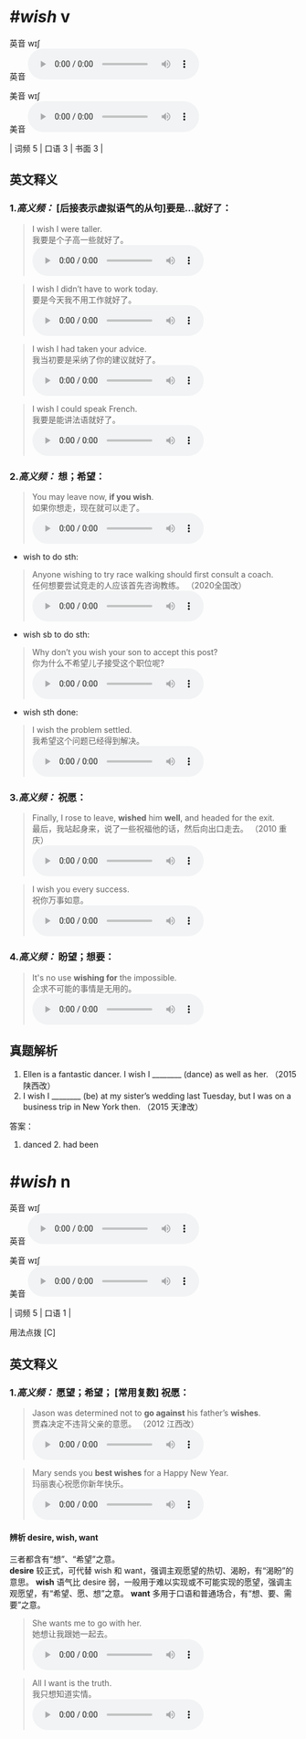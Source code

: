# ***\#wish*** v
英音 wɪʃ  
英音
<audio src="./media/wish-B.aac" controls="controls"></audio>

美音 wɪʃ  
美音
<audio src="./media/wish.aac" controls="controls"></audio>



| 词频 5 | 口语 3 | 书面 3 |  

英文释义
---
### 1.*高义频：* **[后接表示虚拟语气的从句]要是...就好了：**  

 > I wish I were taller.   
 > 我要是个子高一些就好了。    
<audio src="./media/1-wish.aac" controls="controls"></audio>

 > I wish I didn’t have to work today.   
 > 要是今天我不用工作就好了。    
<audio src="./media/2-wish.aac" controls="controls"></audio>

 > I wish I had taken your advice.   
 > 我当初要是采纳了你的建议就好了。    
<audio src="./media/3-wish.aac" controls="controls"></audio>

 > I wish I could speak French.   
 > 我要是能讲法语就好了。    
<audio src="./media/4-wish.aac" controls="controls"></audio>

### 2.*高义频：* **想；希望：**  

 > You may leave now, **if you wish**.   
 > 如果你想走，现在就可以走了。    
<audio src="./media/5-wish.aac" controls="controls"></audio>

- wish to do sth:

 > Anyone wishing to try race walking should first consult a coach.  
 > 任何想要尝试竞走的人应该首先咨询教练。  （2020全国改）  
<audio src="./media/Anyone wishing to try race walking should first consult a coach2_AAC.aac" controls="controls"></audio>

- wish sb to do sth:

 > Why don’t you wish your son to accept this post?   
 > 你为什么不希望儿子接受这个职位呢?    
<audio src="./media/7-wish.aac" controls="controls"></audio>

- wish sth done:

 > I wish the problem settled.   
 > 我希望这个问题已经得到解决。    
<audio src="./media/8-wish.aac" controls="controls"></audio>

### 3.*高义频：* **祝愿：**  

 > Finally, I rose to leave, **wished** him **well**, and headed for the exit.   
 > 最后，我站起身来，说了一些祝福他的话，然后向出口走去。  （2010 重庆）  
<audio src="./media/9-wish.aac" controls="controls"></audio>

 > I wish you every success.   
 > 祝你万事如意。    
<audio src="./media/10-wish.aac" controls="controls"></audio>

### 4.*高义频：* **盼望；想要：**  

 > It's no use **wishing for** the impossible.  
 > 企求不可能的事情是无用的。    
<audio src="./media/It is certain that he will hand over his business to his son when he gets old2_AAC.aac" controls="controls"></audio>


真题解析
---
1. Ellen is a fantastic dancer. I wish I ________ (dance) as well as her.  （2015 陕西改）  
2. I wish I ________ (be) at my sister’s wedding last Tuesday, but I was on a business trip in New York then.  （2015 天津改）  

答案：
1. danced  2. had been  

# ***\#wish*** n
英音 wɪʃ  
英音
<audio src="./media/wish-B.aac" controls="controls"></audio>

美音 wɪʃ  
美音
<audio src="./media/wish.aac" controls="controls"></audio>



| 词频 5 | 口语 1 |  

用法点拨  [C]

英文释义
---
### 1.*高义频：* **愿望；希望； [常用复数] 祝愿：**  

 > Jason was determined not to **go against** his father’s **wishes**.   
 > 贾森决定不违背父亲的意愿。  （2012 江西改）  
<audio src="./media/11-wish.aac" controls="controls"></audio>

 > Mary sends you **best wishes** for a Happy New Year.  
 > 玛丽衷心祝愿你新年快乐。    
<audio src="./media/12-wish.aac" controls="controls"></audio>

#### 辨析 desire, wish, want
三者都含有“想”、“希望”之意。  
**desire** 较正式，可代替 wish 和 want，强调主观愿望的热切、渴盼，有“渴盼”的意思。
**wish** 语气比 desire 弱，一般用于难以实现或不可能实现的愿望，强调主观愿望，有“希望、愿、想”之意。
**want** 多用于口语和普通场合，有“想、要、需要”之意。
 > She wants me to go with her.   
 > 她想让我跟她一起去。    
<audio src="./media/desire-7.aac" controls="controls"></audio>

 > All I want is the truth.   
 > 我只想知道实情。    
<audio src="./media/desire-8.aac" controls="controls"></audio>



